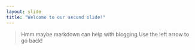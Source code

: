 ```yaml
---
layout: slide
title: "Welcome to our second slide!"
---
```

> Hmm maybe markdown can help with blogging
Use the left arrow to go back!
